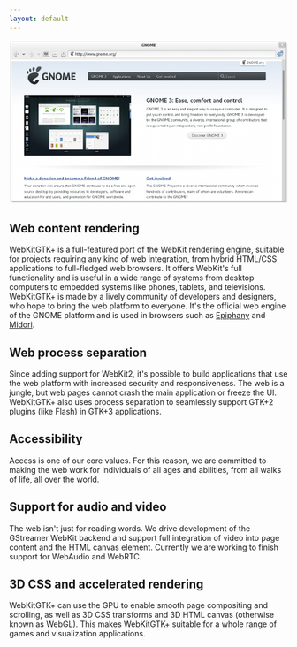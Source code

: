 ```yaml
---
layout: default
---
```


![Screenshot of Epiphany using WebKitGTK+](/images/screenshot.png)

## Web content rendering ##

WebKitGTK+ is a full-featured port of the WebKit rendering engine,
suitable for projects requiring any kind of web integration, from hybrid
HTML/CSS applications to full-fledged web browsers. It offers WebKit's
full functionality and is useful in a wide range of systems from desktop
computers to embedded systems like phones, tablets, and televisions.
WebKitGTK+ is made by a lively community of developers and designers,
who hope to bring the web platform to everyone.
It's the official web engine of the GNOME platform and is used in
browsers such as [Epiphany](http://projects.gnome.org/epiphany/) and
[Midori](http://twotoasts.de/index.php/midori/).

## Web process separation ##

Since adding support for WebKit2, it's possible to build applications that
use the web platform with increased security and responsiveness. The web
is a jungle, but web pages cannot crash the main application or freeze the
UI. WebKitGTK+ also uses process separation to seamlessly support GTK+2 plugins
(like Flash) in GTK+3 applications.

## Accessibility ##

Access is one of our core values. For this reason, we are committed to making
the web work for individuals of all ages and abilities, from all walks of life,
all over the world.

## Support for audio and video ##

The web isn't just for reading words. We drive development of the GStreamer
WebKit backend and support full integration of video into page
content and the HTML canvas element. Currently we are working to finish
support for WebAudio and WebRTC.

## 3D CSS and accelerated rendering ##

WebKitGTK+ can use the GPU to enable smooth page compositing and
scrolling, as well as 3D CSS transforms and 3D HTML canvas (otherwise
known as WebGL). This makes WebKitGTK+ suitable for a whole range
of games and visualization applications.
